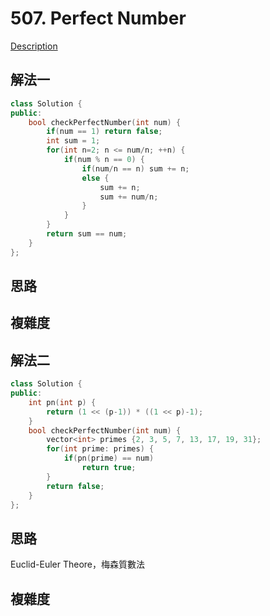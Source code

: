 # 507. Perfect Number 

[Description](https://leetcode.com/problems/perfect-number/description/)

## 解法一
```C++
class Solution {
public:
    bool checkPerfectNumber(int num) {
        if(num == 1) return false;
        int sum = 1;
        for(int n=2; n <= num/n; ++n) {
            if(num % n == 0) {
                if(num/n == n) sum += n;
                else {
                    sum += n;
                    sum += num/n;
                }
            }
        }
        return sum == num;
    }
};
```

## 思路

## 複雜度

## 解法二
```C++
class Solution {
public:
    int pn(int p) {
        return (1 << (p-1)) * ((1 << p)-1);
    }
    bool checkPerfectNumber(int num) {
        vector<int> primes {2, 3, 5, 7, 13, 17, 19, 31};
        for(int prime: primes) {
            if(pn(prime) == num)
                return true;
        }
        return false;
    }
};
```
## 思路
Euclid-Euler Theore，梅森質數法
## 複雜度